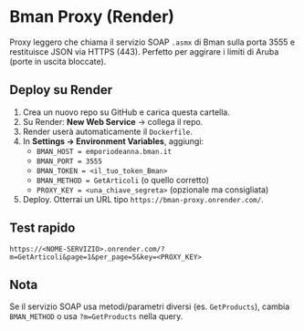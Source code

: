 # Bman Proxy (Render)

Proxy leggero che chiama il servizio SOAP `.asmx` di Bman sulla porta 3555 e restituisce JSON via HTTPS (443).
Perfetto per aggirare i limiti di Aruba (porte in uscita bloccate).

## Deploy su Render
1. Crea un nuovo repo su GitHub e carica questa cartella.
2. Su Render: **New Web Service** → collega il repo.
3. Render userà automaticamente il `Dockerfile`.
4. In **Settings → Environment Variables**, aggiungi:
   - `BMAN_HOST = emporiodeanna.bman.it`
   - `BMAN_PORT = 3555`
   - `BMAN_TOKEN = <il_tuo_token_Bman>`
   - `BMAN_METHOD = GetArticoli`  (o quello corretto)
   - `PROXY_KEY = <una_chiave_segreta>` (opzionale ma consigliata)
5. Deploy. Otterrai un URL tipo `https://bman-proxy.onrender.com/`.

## Test rapido
```
https://<NOME-SERVIZIO>.onrender.com/?m=GetArticoli&page=1&per_page=5&key=<PROXY_KEY>
```

## Nota
Se il servizio SOAP usa metodi/parametri diversi (es. `GetProducts`), cambia `BMAN_METHOD` o usa `?m=GetProducts` nella query.

